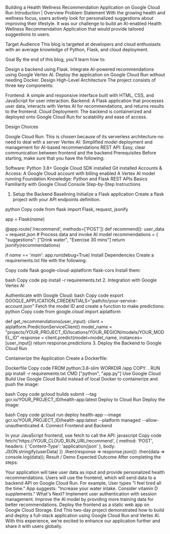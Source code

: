Building a Health Wellness Recommendation Application on Google Cloud Run
Introduction | Overview
Problem Statement
With the growing health and wellness focus, users actively look for personalized suggestions about improving their lifestyle. It was our challenge to build an AI-enabled Health Wellness Recommendation Application that would provide tailored suggestions to users.

Target Audience
This blog is targeted at developers and cloud enthusiasts with an average knowledge of Python, Flask, and cloud deployment.

Goal
By the end of this blog, you’ll learn how to:

Design a backend using Flask.
Integrate AI-powered recommendations using Google Vertex AI.
Deploy the application on Google Cloud Run without needing Docker.
Design
High-Level Architecture
The project consists of three key components:

Frontend: A simple and responsive interface built with HTML, CSS, and JavaScript for user interaction.
Backend: A Flask application that processes user data, interacts with Vertex AI for recommendations, and returns results to the frontend.
Cloud Deployment: The backend is containerized and deployed onto Google Cloud Run for scalability and ease of access.

Design Choices

Google Cloud Run: This is chosen because of its serverless architecture-no need to deal with a server
Vertex AI: Simplified model deployment and management for AI-based recommendations
REST API: Easy, clear communication between frontend and the backend
Prerequisites
Before starting, make sure that you have the following:

Software:
Python 3.8+
Google Cloud SDK installed
Git installed
Accounts & Access:
A Google Cloud account with billing enabled
A Vertex AI model running
 Foundation Knowledge:
Python and Flask
REST APIs Basics
Familiarity with Google Cloud Console
Step-by-Step Instructions
1. Setup the Backend
 Baselining
Initialize a Flask application
Create a flask project with your API endpoints definition.

python
Copy code
from flask import Flask, request, jsonify

app = Flask(_name_)

@app.route('/recommend', methods=['POST'])
def recommend():
    user_data = request.json
    # Process data and invoke AI model
    recommendations = { "suggestions": ["Drink water", "Exercise 30 mins"]
return jsonify(recommendations)

if _name_ == '_main_':
    app.run(debug=True)
Install Dependencies
Create a requirements.txt file with the following:


Copy code
flask
google-cloud-aiplatform
flask-cors
Install them:


bash
Copy code
pip install -r requirements.txt
2. Integration with Google Vertex AI

Authenticate with Google Cloud:
bash
Copy code
export GOOGLE_APPLICATION_CREDENTIALS="path/to/your-service-account.json"
Fetch the model ID and create a function to make predictions:
python
Copy code
from google.cloud import aiplatform

def get_recommendations(user_input):
    client = aiplatform.PredictionServiceClient()
    model_name = "projects/YOUR_PROJECT_ID/locations/YOUR_REGION/models/YOUR_MODEL_ID"
    response = client.predict(model=model_name, instances=[user_input])
return response.predictions
3. Deploy the Backend to Google Cloud Run

Containerize the Application
Create a Dockerfile:

Dockerfile
Copy code
FROM python:3.8-slim
WORKDIR /app
COPY. .
RUN pip install -r requirements.txt
CMD ["python", "app.py"]
Use Google Cloud Build
Use Google Cloud Build instead of local Docker to containerize and push the image:

bash
Copy code
gcloud builds submit --tag gcr.io/YOUR_PROJECT_ID/health-app:latest
Deploy to Cloud Run
Deploy the image:

bash
Copy code
gcloud run deploy health-app --image gcr.io/YOUR_PROJECT_ID/health-app:latest --platform managed --allow-unauthenticated
4. Connect Frontend and Backend

In your JavaScript frontend, use fetch to call the API:
javascript
Copy code
fetch('https://YOUR_CLOUD_RUN_URL/recommend', {
    method: 'POST',
    headers: {
        'Content-Type': 'application/json'
    },
    body: JSON.stringify(userData)
})
.then(response => response.json())
.then(data => console.log(data));
Result / Demo
Expected Outcome
After completing the steps:

Your application will take user data as input and provide personalized health recommendations.
Users will use the frontend, which will send data to a backend API on Google Cloud Run.
For example,
User types "I feel tired all the time."
App suggests: "Increase your water intake. Consider vitamin D supplements."
What's Next?
Implement user authentication with session management.
Improve the AI model by providing more training data for better recommendations.
Deploy the frontend as a static web app on Google Cloud Storage.
End
This two-day project demonstrated how to build and deploy a full-stack application using Google Cloud Run and Vertex AI. With this experience, we’re excited to enhance our application further and share it with users globally.
